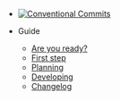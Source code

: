 - [![Conventional Commits](https://img.shields.io/badge/Conventional%20Commits-1.0.0-yellow.svg)](https://conventionalcommits.org)

- Guide

  - [Are you ready?](README.md)
  - [First step](first-step.md)
  - [Planning](planning.md)
  - [Developing](developing.md)
  - [Changelog](/CHANGELOG.md)
